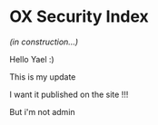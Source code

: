# OX Security Index

_(in construction...)_

Hello Yael :)

This is my update 

I want it published on the site !!! 

But i'm not admin
